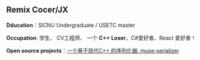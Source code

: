 ## Remix Cocer/JX
**Dducation**：SICNU Undergraduate / USETC master

**Occupation**: 学生、 CV工程师、 一个 **C++ Loser**，C#爱好者、React 爱好者！

**Open source projects**：[一个基于现代C++ 的序列化器: muse-serializer](https://github.com/sorise/muse-serializer)
<!---
sorise/sorise is a ✨ special ✨ repository because its `README.md` (this file) appears on your GitHub profile.
You can click the Preview link to take a look at your changes.
--->
